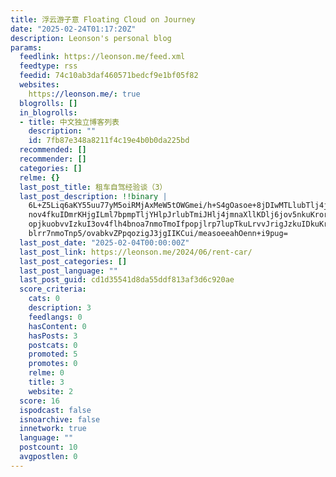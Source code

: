 ```yaml
---
title: 浮云游子意 Floating Cloud on Journey
date: "2025-02-24T01:17:20Z"
description: Leonson's personal blog
params:
  feedlink: https://leonson.me/feed.xml
  feedtype: rss
  feedid: 74c10ab3daf460571bedcf9e1bf05f82
  websites:
    https://leonson.me/: true
  blogrolls: []
  in_blogrolls:
  - title: 中文独立博客列表
    description: ""
    id: 7fb87e348a8211f4c19e4b0b0da225bd
  recommended: []
  recommender: []
  categories: []
  relme: {}
  last_post_title: 租车自驾经验谈（3）
  last_post_description: !!binary |
    6L+Z5Liq6aKY55uu77yM5oiRMjAxMeW5tOWGmei/h+S4gOasoe+8jDIwMTLlubTlj4jlhp
    nov4fkuIDmrKHjgILml7bpmpTljYHlpJrlubTmiJHlj4jmnaXllKDlj6jov5nkuKror53p
    opjkuobvvIzkuI3ov4flh4bnoa7nmoTmoIfpopjlrp7lupTkuLrvvJrigJzkuIDkuKrlpJ
    blrr7nmoTnp5/ovabkvZPpqozigJ3jgIIKCui/measoeeahOenn+i9pug=
  last_post_date: "2025-02-04T00:00:00Z"
  last_post_link: https://leonson.me/2024/06/rent-car/
  last_post_categories: []
  last_post_language: ""
  last_post_guid: cd1d35541d8da55ddf813af3d6c920ae
  score_criteria:
    cats: 0
    description: 3
    feedlangs: 0
    hasContent: 0
    hasPosts: 3
    postcats: 0
    promoted: 5
    promotes: 0
    relme: 0
    title: 3
    website: 2
  score: 16
  ispodcast: false
  isnoarchive: false
  innetwork: true
  language: ""
  postcount: 10
  avgpostlen: 0
---
```


